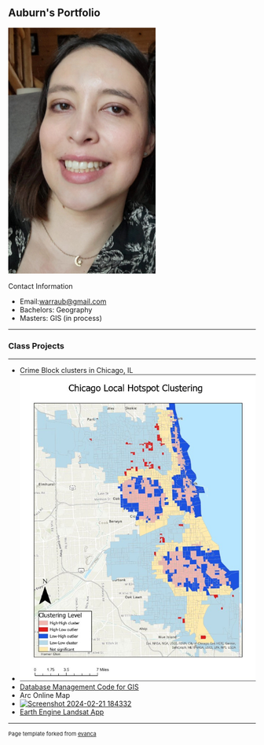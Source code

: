 ## Auburn's Portfolio
<img src="images/Headshot.jpg" width="300" height="500">

 Contact Information
- Email:warraub@gmail.com
- Bachelors: Geography
- Masters: GIS (in process)
---



  
### Class Projects
---
- Crime Block clusters in Chicago, IL
- <img src="images/Crime_Patterns.jpg?raw=true"/>
- [Database Management Code for GIS](https://github.com/winpix00/CodingProjects/blob/main/Database%20Mangment)
- Arc Online Map
- [![Screenshot 2024-02-21 184332](https://github.com/winpix00/winpix00.github.io/assets/146270641/f75dd912-db67-4740-8fbb-7b72e4515f49)](https://uok.maps.arcgis.com/home/item.html?id=57bf7453592b455a96f419cd61c7fc22)
- [Earth Engine Landsat App](https://ee-warraub.projects.earthengine.app/view/landsat9-before-and-after)

---
<p style="font-size:11px">Page template forked from <a href="https://github.com/evanca/quick-portfolio">evanca</a></p>
